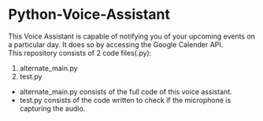 # Python-Voice-Assistant
This Voice Assistant is capable of notifying you of your upcoming events on a particular day. It does so by accessing the Google Calender API.<br>
This repository consists of 2 code files(.py):<br>
1. alternate_main.py<br>
2. test.py<br>

- alternate_main.py consists of the full code of this voice assistant.<br>
- test.py consists of the code written to check if the microphone is capturing the audio.
